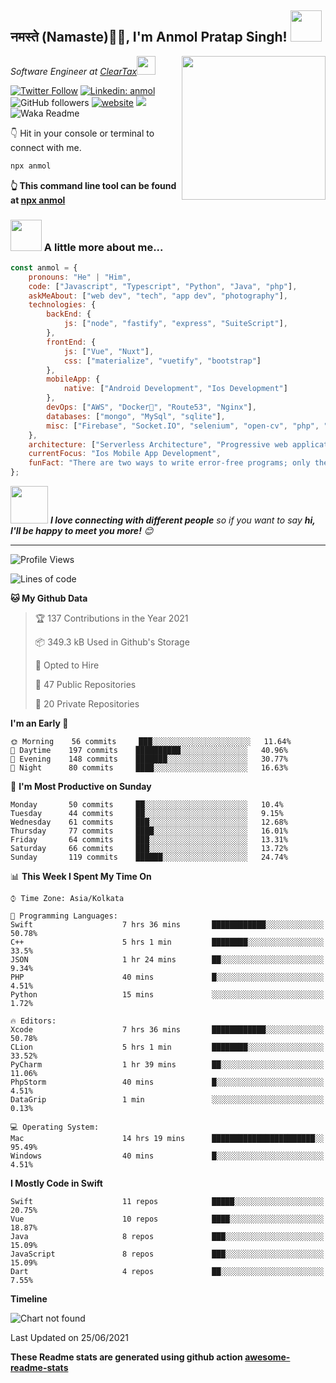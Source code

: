<h2>नमस्ते (Namaste)🙏🏻, I'm Anmol Pratap Singh! <img src="https://media.giphy.com/media/12oufCB0MyZ1Go/giphy.gif" width="50"></h2>
<img align='right' src="https://media.giphy.com/media/M9gbBd9nbDrOTu1Mqx/giphy.gif" width="230">
<p><em>Software Engineer at <a href="http://www.cleartax.in">ClearTax</a><img src="https://media.giphy.com/media/WUlplcMpOCEmTGBtBW/giphy.gif" width="30"> 
</em></p>

[![Twitter Follow](https://img.shields.io/twitter/follow/misteranmol?label=Follow)](https://twitter.com/intent/follow?screen_name=misteranmol)
[![Linkedin: anmol](https://img.shields.io/badge/-anmol-blue?style=flat-square&logo=Linkedin&logoColor=white&link=https://www.linkedin.com/in/anmol-p-singh/)](https://www.linkedin.com/in/anmol-p-singh/)
![GitHub followers](https://img.shields.io/github/followers/anmol098?label=Follow&style=social)
[![website](https://img.shields.io/badge/Website-46a2f1.svg?&style=flat-square&logo=Google-Chrome&logoColor=white&link=https://anmolsingh.me/)](https://anmolsingh.me/)
![](https://visitor-badge.glitch.me/badge?page_id=anmol098.anmol098)
![Waka Readme](https://github.com/anmol098/anmol098/workflows/Waka%20Readme/badge.svg)

👇 Hit in your console or terminal to connect with me.

```bash
npx anmol
```
**👆 This command line tool can be found at [npx anmol](https://github.com/anmol098/npx_card)**

### <img src="https://media.giphy.com/media/VgCDAzcKvsR6OM0uWg/giphy.gif" width="50"> A little more about me...  

```javascript
const anmol = {
    pronouns: "He" | "Him",
    code: ["Javascript", "Typescript", "Python", "Java", "php"],
    askMeAbout: ["web dev", "tech", "app dev", "photography"],
    technologies: {
        backEnd: {
            js: ["node", "fastify", "express", "SuiteScript"],
        },
        frontEnd: {
            js: ["Vue", "Nuxt"],
            css: ["materialize", "vuetify", "bootstrap"]
        },
        mobileApp: {
            native: ["Android Development", "Ios Development"]
        },
        devOps: ["AWS", "Docker🐳", "Route53", "Nginx"],
        databases: ["mongo", "MySql", "sqlite"],
        misc: ["Firebase", "Socket.IO", "selenium", "open-cv", "php", "SuiteApp"]
    },
    architecture: ["Serverless Architecture", "Progressive web applications", "Single page applications"],
    currentFocus: "Ios Mobile App Development",
    funFact: "There are two ways to write error-free programs; only the third one works"
};
```

<img src="https://media.giphy.com/media/LnQjpWaON8nhr21vNW/giphy.gif" width="60"> <em><b>I love connecting with different people</b> so if you want to say <b>hi, I'll be happy to meet you more!</b> 😊</em>

---
<!--START_SECTION:waka-->
![Profile Views](http://img.shields.io/badge/Profile%20Views-837-blue)

![Lines of code](https://img.shields.io/badge/From%20Hello%20World%20I%27ve%20Written-1.5%20million%20lines%20of%20code-blue)

**🐱 My Github Data** 

> 🏆 137 Contributions in the Year 2021
 > 
> 📦 349.3 kB Used in Github's Storage 
 > 
> 💼 Opted to Hire
 > 
> 📜 47 Public Repositories 
 > 
> 🔑 20 Private Repositories  
 > 
**I'm an Early 🐤** 

```text
🌞 Morning    56 commits     ███░░░░░░░░░░░░░░░░░░░░░░   11.64% 
🌆 Daytime    197 commits    ██████████░░░░░░░░░░░░░░░   40.96% 
🌃 Evening    148 commits    ███████░░░░░░░░░░░░░░░░░░   30.77% 
🌙 Night      80 commits     ████░░░░░░░░░░░░░░░░░░░░░   16.63%

```
📅 **I'm Most Productive on Sunday** 

```text
Monday       50 commits     ██░░░░░░░░░░░░░░░░░░░░░░░   10.4% 
Tuesday      44 commits     ██░░░░░░░░░░░░░░░░░░░░░░░   9.15% 
Wednesday    61 commits     ███░░░░░░░░░░░░░░░░░░░░░░   12.68% 
Thursday     77 commits     ████░░░░░░░░░░░░░░░░░░░░░   16.01% 
Friday       64 commits     ███░░░░░░░░░░░░░░░░░░░░░░   13.31% 
Saturday     66 commits     ███░░░░░░░░░░░░░░░░░░░░░░   13.72% 
Sunday       119 commits    ██████░░░░░░░░░░░░░░░░░░░   24.74%

```


📊 **This Week I Spent My Time On** 

```text
⌚︎ Time Zone: Asia/Kolkata

💬 Programming Languages: 
Swift                    7 hrs 36 mins       ████████████░░░░░░░░░░░░░   50.78% 
C++                      5 hrs 1 min         ████████░░░░░░░░░░░░░░░░░   33.5% 
JSON                     1 hr 24 mins        ██░░░░░░░░░░░░░░░░░░░░░░░   9.34% 
PHP                      40 mins             █░░░░░░░░░░░░░░░░░░░░░░░░   4.51% 
Python                   15 mins             ░░░░░░░░░░░░░░░░░░░░░░░░░   1.72%

🔥 Editors: 
Xcode                    7 hrs 36 mins       ████████████░░░░░░░░░░░░░   50.78% 
CLion                    5 hrs 1 min         ████████░░░░░░░░░░░░░░░░░   33.52% 
PyCharm                  1 hr 39 mins        ██░░░░░░░░░░░░░░░░░░░░░░░   11.06% 
PhpStorm                 40 mins             █░░░░░░░░░░░░░░░░░░░░░░░░   4.51% 
DataGrip                 1 min               ░░░░░░░░░░░░░░░░░░░░░░░░░   0.13%

💻 Operating System: 
Mac                      14 hrs 19 mins      ███████████████████████░░   95.49% 
Windows                  40 mins             █░░░░░░░░░░░░░░░░░░░░░░░░   4.51%

```

**I Mostly Code in Swift** 

```text
Swift                    11 repos            █████░░░░░░░░░░░░░░░░░░░░   20.75% 
Vue                      10 repos            ████░░░░░░░░░░░░░░░░░░░░░   18.87% 
Java                     8 repos             ███░░░░░░░░░░░░░░░░░░░░░░   15.09% 
JavaScript               8 repos             ███░░░░░░░░░░░░░░░░░░░░░░   15.09% 
Dart                     4 repos             ██░░░░░░░░░░░░░░░░░░░░░░░   7.55%

```


**Timeline**

![Chart not found](https://raw.githubusercontent.com/anmol098/anmol098/master/charts/bar_graph.png) 


 Last Updated on 25/06/2021
<!--END_SECTION:waka-->

**These Readme stats are generated using github action [awesome-readme-stats](https://github.com/anmol098/waka-readme-stats)**

